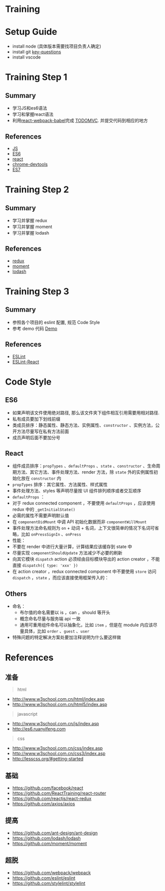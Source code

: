 # Training

# Setup Guide

- install node (具体版本需要找项目负责人确定)
- install git   [key-questions](https://github.com/inetfuture/technote/blob/master/git.md#key-questions)
- install vscode

# Training Step 1
## Summary
- 学习JS和es6语法
- 学习和掌握react语法
- 利用[react-webpack-babel](https://github.com/alicoding/react-webpack-babel)完成 [TODOMVC](http://todomvc.com/examples/react/#/). 并提交代码到相应的地方

## References
- [JS](http://www.w3school.com.cn/js/index.asp)
- [ES6](http://es6.ruanyifeng.com/)
- [react](https://github.com/enaqx/awesome-react)
- [chrome-devtools](https://developers.google.com/web/tools/chrome-devtools/?hl=en)
- [ES7](https://pouchdb.com/2015/03/05/taming-the-async-beast-with-es7.html)

# Training Step 2
## Summary
- 学习并掌握 redux
- 学习并掌握 moment
- 学习并掌握 lodash

## References
- [redux](http://redux.js.org/)
- [moment](http://momentjs.cn/docs/)
- [lodash](https://lodash.com/docs)

# Training Step 3
## Summary
- 参照各个项目的 eslint 配置, 规范 Code Style
- 参考 demo 代码 [Demo](./demo)

## References
- [ESLint](https://github.com/eslint/eslint/tree/master/docs/rules)
- [ESLint-React](https://github.com/yannickcr/eslint-plugin-react/tree/master/docs/rules)

# Code Style

## ES6
- 如果声明该文件使用绝对路径, 那么该文件夹下组件相互引用需要用相对路径.
- 私有成员要加下划线前缀
- 类成员排序：静态属性、静态方法、实例属性、`constructor` 、实例方法，公开方法尽量写在私有方法前面
- 成员声明后面不要加分号

## React
- 组件成员排序：`propTypes` 、`defaultProps` 、`state` 、`constructor` 、生命周期方法、其它方法、事件处理方法、render 方法，除 `state` 外的实例属性初始化放在 `constructor` 内
- `propTypes` 排序：其它属性、方法属性、样式属性
- 事件处理方法、styles 等声明尽量按 UI 组件排列顺序或者交互顺序
- `defaultProps` ：
- 对于 redux connected component ，不要使用 `defaultProps` ，应该使用 redux 中的 `_getInitialState()`
- 必需的属性不需要声明默认值
- 在 `componentDidMount` 中调 API 初始化数据而非 `componentWillMount`
- 事件处理方法命名规则为 `on` + 动词 + 名词，上下文很简单的情况下名词可省略，比如 `onPressSignIn` 、`onPress`
- 性能：
- 不要在 render 中进行大量计算，计算结果应该缓存到 state 中
- 尽量实现 `componentShouldUpdate` 方法减少不必要的刷新
- 向其它模块 `dispatch` action 必须经由目标模块导出的 action creator ，不能直接 `dispatch({ type: 'xxx' })`
- 在 action creator ，redux connected component 中不要使用 `store` 访问 `dispatch` ，`state` ，而应该直接使用框架传入的：

## Others
- 命名：
    - 布尔值的命名需要以 is ，can ，should 等开头
    - 概念命名尽量与服务端 api 一致
    - 通用可重用组件命名可以抽象化，比如 `item` ，但是在 module 内应该尽量具体，比如 `order` 、`guest` 、`user`
- 特殊问题的特定解决方案处要加注释说明为什么要这样做

# References
## 准备
> html
- http://www.w3school.com.cn/html/index.asp
- http://www.w3school.com.cn/html5/index.asp

> javascript
- http://www.w3school.com.cn/js/index.asp
- http://es6.ruanyifeng.com

> css
- http://www.w3school.com.cn/css/index.asp
- http://www.w3school.com.cn/css3/index.asp
- http://lesscss.org/#getting-started


## 基础
- https://github.com/facebook/react
- https://github.com/ReactTraining/react-router
- https://github.com/reactjs/react-redux
- https://github.com/axios/axios

## 提高
- https://github.com/ant-design/ant-design
- https://github.com/lodash/lodash
- https://github.com/moment/moment

## 超脱
- https://github.com/webpack/webpack
- https://github.com/eslint/eslint
- https://github.com/stylelint/stylelint
